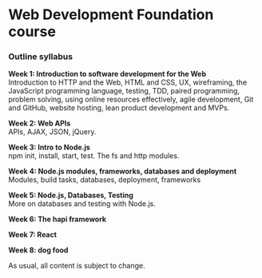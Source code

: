 # Web Development Foundation course

### Outline syllabus

**Week 1: Introduction to software development for the Web**    
Introduction to HTTP and the Web,  HTML and CSS, UX, wireframing, the JavaScript programming language, testing, TDD, paired programming, problem solving, using online resources effectively, agile development, Git and GitHub, website hosting, lean product development and MVPs.

**Week 2: Web APIs**    
APIs, AJAX, JSON, jQuery. 

**Week 3: Intro to Node.js**    
npm init, install, start, test. The fs and http modules.

**Week 4: Node.js modules, frameworks, databases and deployment**    
Modules, build tasks, databases, deployment, frameworks 

**Week 5: Node.js, Databases, Testing**    
More on databases and testing with Node.js.

**Week 6: The hapi framework**    

**Week 7: React**    

**Week 8: dog food**    

As usual, all content is subject to change. 
